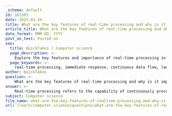 ```yaml
---
_schema: default
id: 161503
date: 2025-01-24
title: What are the key features of real-time processing and why is it important in certain use cases?
article_title: What are the key features of real-time processing and why is it important in certain use cases?
date_format: MMM DD, YYYY
post_on_text: Posted on
seo:
  title: QuickTakes | Computer science
  page_description: >-
    Explore the key features and importance of real-time processing in various applications, emphasizing its role in immediate decision-making and operational efficiency.
  page_keywords: >-
    real-time processing, immediate response, continuous data flow, low latency, scalability, data validation, autonomous driving, live video streaming, emergency response, financial trading, IoT applications, customer service, data management, operational efficiency
author: QuickTakes
question: >-
    What are the key features of real-time processing and why is it important in certain use cases?
answer: >-
    Real-time processing refers to the capability of continuously processing data as it is generated, allowing systems to respond to incoming information almost instantaneously. This feature is crucial in various applications where timely decisions are essential. Here are the key features of real-time processing and its importance in specific use cases:\n\n### Key Features of Real-Time Processing\n\n1. **Immediate Response**: Real-time processing systems are designed to provide immediate responses to incoming data without any noticeable delay. This is vital in applications where timing is critical.\n\n2. **Continuous Data Flow**: These systems can handle a continuous stream of data, processing it on-the-fly. This allows for the analysis of data as it is generated, rather than waiting for a batch of data to accumulate.\n\n3. **Low Latency**: Real-time processing minimizes latency, ensuring that data is processed and acted upon as quickly as possible. This is particularly important in scenarios like financial trading or emergency response.\n\n4. **Scalability**: Many real-time processing systems are built to scale efficiently, accommodating increasing volumes of data without a significant drop in performance.\n\n5. **Integration with Other Systems**: Real-time processing often integrates seamlessly with other systems and applications, allowing for a more comprehensive approach to data management and decision-making.\n\n6. **Data Validation and Error Detection**: Real-time systems often include mechanisms for data validation and error detection, ensuring that the information being processed is accurate and reliable.\n\n### Importance in Certain Use Cases\n\n1. **Autonomous Driving**: In autonomous vehicles, real-time processing is essential for interpreting sensor data and making immediate driving decisions to ensure safety.\n\n2. **Live Video Streaming**: Real-time processing allows for the delivery of video content without buffering, enhancing user experience in streaming services.\n\n3. **Emergency Response Systems**: In scenarios such as natural disasters or medical emergencies, real-time data processing enables quick decision-making and resource allocation, potentially saving lives.\n\n4. **Financial Trading**: In stock trading, real-time processing allows traders to react to market changes instantly, which can be the difference between profit and loss.\n\n5. **IoT Applications**: Internet of Things (IoT) devices often rely on real-time processing to monitor and respond to environmental changes, such as adjusting heating or cooling systems based on sensor data.\n\n6. **Customer Service Systems**: Real-time processing can enhance customer service by providing immediate responses to inquiries and issues, improving overall customer satisfaction.\n\n### Conclusion\n\nReal-time processing is a critical component in many modern applications, enabling organizations to make faster, more informed decisions and improve operational efficiency. Its ability to handle continuous data streams with low latency makes it indispensable in industries where timing and accuracy are paramount.
subject: Computer science
file_name: what-are-the-key-features-of-realtime-processing-and-why-is-it-important-in-certain-use-cases.md
url: /learn/computer-science/questions/what-are-the-key-features-of-realtime-processing-and-why-is-it-important-in-certain-use-cases
---
```


&nbsp;